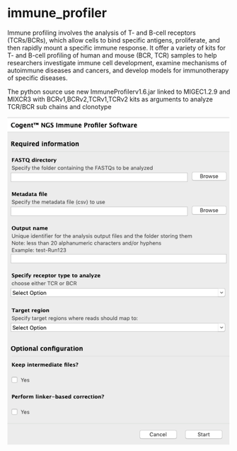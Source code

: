 # immune_profiler

Immune profiling involves the analysis of T- and B-cell receptors (TCRs/BCRs), which allow cells to bind specific antigens, proliferate, and then rapidly mount a specific immune response. It offer a variety of kits for T- and B-cell profiling of human and mouse (BCR, TCR) samples to help researchers investigate immune cell development, examine mechanisms of autoimmune diseases and cancers, and develop models for immunotherapy of specific diseases.

The python source use new ImmuneProfilerv1.6.jar linked to MIGEC1.2.9 and MIXCR3 with BCRv1,BCRv2,TCRv1,TCRv2 kits as arguments to analyze TCR/BCR sub chains and clonotype

![immune_profile_gui](figures/immune_profile_gui.png)
